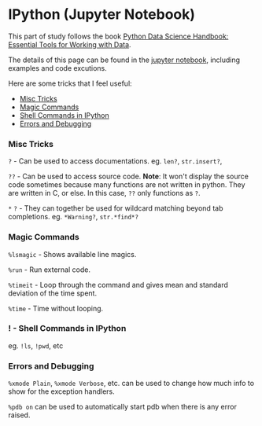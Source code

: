 # IPython (Jupyter Notebook)

This part of study follows the book [Python Data Science Handbook: Essential Tools for Working with Data](http://shop.oreilly.com/product/0636920034919.do).

The details of this page can be found in the [jupyter notebook](ipython.ipynb), including examples and code excutions.

Here are some tricks that I feel useful:

- [Misc Tricks](#misc_tricks)
- [Magic Commands](#magic_commands)
- [Shell Commands in IPython](#shell_commands)
- [Errors and Debugging](#errors_and_debugging)

<a name='misc_tricks'></a>

### Misc Tricks

`?` -  Can be used to access documentations. eg. `len?`, `str.insert?`, 

`??` - Can be used to access source code. **Note**: It won't display the source code sometimes because many functions are not written in python. They are written in C, or else. In this case, `??` only functions as `?`.

`*` `?` - They can together be used for wildcard matching beyond tab completions. eg. `*Warning?`, `str.*find*?`

<a name='magic_commands'></a>

### Magic Commands

`%lsmagic` - Shows available line magics.

`%run` - Run external code.

`%timeit` - Loop through the command and gives mean and standard deviation of the time spent.

`%time` - Time without looping.

<a name='shell_commands'></a>

### ! - Shell Commands in IPython

eg. `!ls`, `!pwd`, etc

<a name='errors_and_debugging'></a>

### Errors and Debugging

`%xmode Plain`, `%xmode Verbose`, etc. can be used to change how much info to show for the exception handlers.

`%pdb on` can be used to automatically start pdb when there is any error raised.







